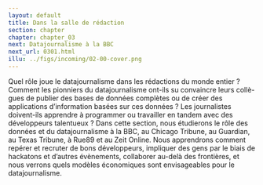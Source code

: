 ```yaml
---
layout: default
title: Dans la salle de rédaction
section: chapter
chapter: chapter_03
next: Datajournalisme à la BBC
next_url: 0301.html
illu: ../figs/incoming/02-00-cover.png
---
```


Quel rôle joue le datajournalisme dans les rédactions du monde entier ? Comment les pionniers du datajournalisme ont-ils su convaincre leurs collè- gues de publier des bases de données complètes ou de créer des applications d’information basées sur ces données ? Les journalistes doivent-ils apprendre à programmer ou travailler en tandem avec des développeurs talentueux ? Dans cette section, nous étudierons le rôle des données et du datajournalisme à la BBC, au Chicago Tribune, au Guardian, au Texas Tribune, à Rue89 et au Zeit Online. Nous apprendrons comment repérer et recruter de bons développeurs, impliquer des gens par le biais de hackatons et d’autres évènements, collaborer au-delà des frontières, et nous verrons quels modèles économiques sont envisageables pour le datajournalisme.